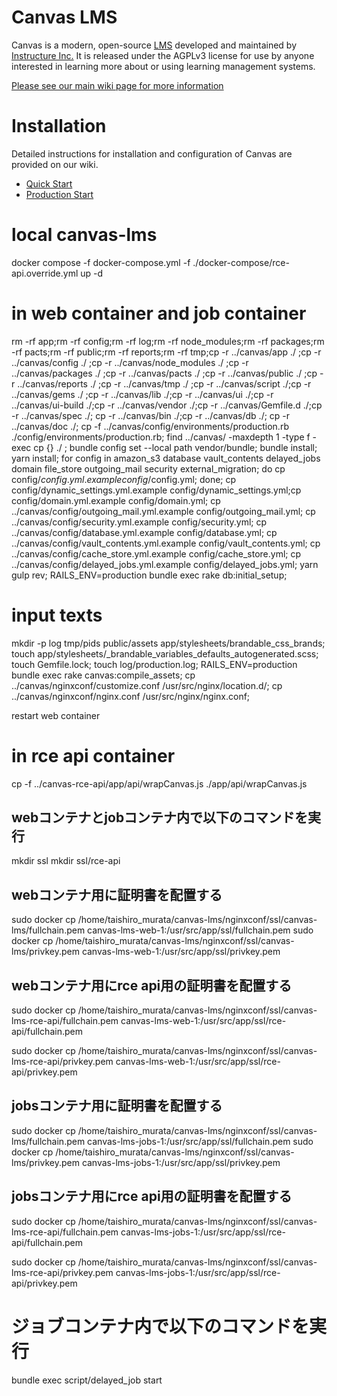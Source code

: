 Canvas LMS
======

Canvas is a modern, open-source [LMS](https://en.wikipedia.org/wiki/Learning_management_system)
developed and maintained by [Instructure Inc.](https://www.instructure.com/) It is released under the
AGPLv3 license for use by anyone interested in learning more about or using
learning management systems.

[Please see our main wiki page for more information](http://github.com/instructure/canvas-lms/wiki)

Installation
=======

Detailed instructions for installation and configuration of Canvas are provided
on our wiki.

 * [Quick Start](http://github.com/instructure/canvas-lms/wiki/Quick-Start)
 * [Production Start](http://github.com/instructure/canvas-lms/wiki/Production-Start)


# local canvas-lms
docker compose -f docker-compose.yml  -f ./docker-compose/rce-api.override.yml up -d


# in web container and job container
rm -rf app;rm -rf config;rm -rf log;rm -rf node_modules;rm -rf packages;rm -rf pacts;rm -rf public;rm -rf reports;rm -rf tmp;cp -r  ../canvas/app ./ ;cp -r  ../canvas/config ./ ;cp -r  ../canvas/node_modules ./ ;cp -r  ../canvas/packages ./ ;cp -r  ../canvas/pacts ./ ;cp -r  ../canvas/public ./ ;cp -r  ../canvas/reports ./ ;cp -r  ../canvas/tmp ./ ;cp -r ../canvas/script ./;cp -r ../canvas/gems ./ ;cp -r ../canvas/lib ./;cp -r ../canvas/ui ./;cp -r ../canvas/ui-build ./;cp -r ../canvas/vendor ./;cp -r ../canvas/Gemfile.d ./;cp -r ../canvas/spec ./;
cp -r ../canvas/bin ./;cp -r ../canvas/db ./;
cp -r ../canvas/doc ./;
cp -f ../canvas/config/environments/production.rb ./config/environments/production.rb;
find ../canvas/ -maxdepth 1 -type f -exec cp {} ./  \;
bundle config set --local path vendor/bundle;
bundle install;
yarn install;
for config in amazon_s3 database vault_contents   delayed_jobs domain file_store outgoing_mail security external_migration;   do cp config/$config.yml.example config/$config.yml; done;
cp config/dynamic_settings.yml.example config/dynamic_settings.yml;cp config/domain.yml.example config/domain.yml;
cp ../canvas/config/outgoing_mail.yml.example config/outgoing_mail.yml;
cp ../canvas/config/security.yml.example config/security.yml;
cp ../canvas/config/database.yml.example config/database.yml;
cp ../canvas/config/vault_contents.yml.example config/vault_contents.yml;
cp ../canvas/config/cache_store.yml.example config/cache_store.yml;
cp ../canvas/config/delayed_jobs.yml.example config/delayed_jobs.yml;
yarn gulp rev;
RAILS_ENV=production bundle exec rake db:initial_setup;

# input texts
mkdir -p log tmp/pids public/assets app/stylesheets/brandable_css_brands;
touch app/stylesheets/_brandable_variables_defaults_autogenerated.scss;
touch Gemfile.lock;
touch log/production.log;
RAILS_ENV=production bundle exec rake canvas:compile_assets;
cp ../canvas/nginxconf/customize.conf /usr/src/nginx/location.d/;
cp ../canvas/nginxconf/nginx.conf /usr/src/nginx/nginx.conf;

restart web container 

# in rce api container
cp -f ../canvas-rce-api/app/api/wrapCanvas.js ./app/api/wrapCanvas.js

## webコンテナとjobコンテナ内で以下のコマンドを実行

mkdir ssl
mkdir ssl/rce-api

## webコンテナ用に証明書を配置する
sudo docker cp /home/taishiro_murata/canvas-lms/nginxconf/ssl/canvas-lms/fullchain.pem canvas-lms-web-1:/usr/src/app/ssl/fullchain.pem
sudo docker cp /home/taishiro_murata/canvas-lms/nginxconf/ssl/canvas-lms/privkey.pem canvas-lms-web-1:/usr/src/app/ssl/privkey.pem

## webコンテナ用にrce api用の証明書を配置する
sudo docker cp /home/taishiro_murata/canvas-lms/nginxconf/ssl/canvas-lms-rce-api/fullchain.pem canvas-lms-web-1:/usr/src/app/ssl/rce-api/fullchain.pem

sudo docker cp /home/taishiro_murata/canvas-lms/nginxconf/ssl/canvas-lms-rce-api/privkey.pem canvas-lms-web-1:/usr/src/app/ssl/rce-api/privkey.pem

## jobsコンテナ用に証明書を配置する
sudo docker cp /home/taishiro_murata/canvas-lms/nginxconf/ssl/canvas-lms/fullchain.pem canvas-lms-jobs-1:/usr/src/app/ssl/fullchain.pem
sudo docker cp /home/taishiro_murata/canvas-lms/nginxconf/ssl/canvas-lms/privkey.pem canvas-lms-jobs-1:/usr/src/app/ssl/privkey.pem

## jobsコンテナ用にrce api用の証明書を配置する
sudo docker cp /home/taishiro_murata/canvas-lms/nginxconf/ssl/canvas-lms-rce-api/fullchain.pem canvas-lms-jobs-1:/usr/src/app/ssl/rce-api/fullchain.pem

sudo docker cp /home/taishiro_murata/canvas-lms/nginxconf/ssl/canvas-lms-rce-api/privkey.pem canvas-lms-jobs-1:/usr/src/app/ssl/rce-api/privkey.pem

# ジョブコンテナ内で以下のコマンドを実行
bundle exec script/delayed_job start